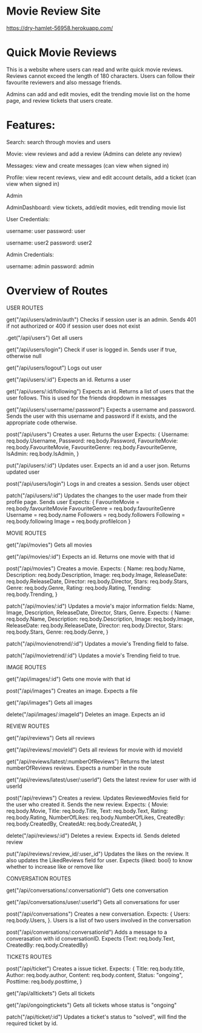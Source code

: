 # Movie Review Site

https://dry-hamlet-56958.herokuapp.com/

# Quick Movie Reviews

This is a website where users can read and write quick movie reviews. Reviews cannot exceed the length of 180 characters.
Users can follow their favourite reviewers and also message friends.

Admins can add and edit movies, edit the trending movie list on the home page, and review tickets that users create.

# Features:

Search: search through movies and users

Movie: view reviews and add a review (Admins can delete any review)

Messages: view and create messages (can view when signed in)

Profile: view recent reviews, view and edit account details, add a ticket (can view when signed in)

Admin

AdminDashboard: view tickets, add/edit movies, edit trending movie list

User Credentials:

username: user
password: user

username: user2
password: user2


Admin Credentials:

username: admin
password: admin


# Overview of Routes
USER ROUTES

get("/api/users/admin/auth")
Checks if session user is an admin. Sends 401 if not authorized or 400 if session user does not exist

.get("/api/users")
Get all users

get("/api/users/login")
Check if user is logged in. Sends user if true, otherwise null

get("/api/users/logout")
Logs out user

get("/api/users/:id")
Expects an id. Returns a user

get("/api/users/:id/following")
Expects an id. Returns a list of users that the user follows. This is used for the friends dropdown in messages

get("/api/users/:username/:password")
Expects a username and password. Sends the user with this username and password if it exists, and the appropriate code otherwise.

post("/api/users")
Creates a user. Returns the user
Expects:
{
    Username: req.body.Username,
    Password: req.body.Password,
    FavouriteMovie: req.body.FavouriteMovie,
    FavouriteGenre: req.body.FavouriteGenre,
    IsAdmin: req.body.IsAdmin,
}

put("/api/users/:id")
Updates user. Expects an id and a user json. Returns updated user

post("/api/users/login")
Logs in and creates a session. Sends user object

patch("/api/users/:id")
Updates the changes to the user made from their profile page. Sends user
Expects:
{
    FavouriteMovie = req.body.favouriteMovie
    FavouriteGenre = req.body.favouriteGenre
    Username = req.body.name
    Followers = req.body.followers
    Following = req.body.following
    Image = req.body.profileIcon
}


MOVIE ROUTES

get("/api/movies")
Gets all movies

get("/api/movies/:id")
Expects an id. Returns one movie with that id

post("/api/movies")
Creates a movie. Expects:
{
    Name: req.body.Name,
    Description: req.body.Description,
    Image: req.body.Image,
    ReleaseDate: req.body.ReleaseDate,
    Director: req.body.Director,
    Stars: req.body.Stars,
    Genre: req.body.Genre,
    Rating: req.body.Rating,
    Trending: req.body.Trending,
}

patch("/api/movies/:id")
Updates a movie's major information fields: Name, Image, Description, ReleaseDate, Director, Stars, Genre. Expects:
{
    Name: req.body.Name,
    Description: req.body.Description,
    Image: req.body.Image,
    ReleaseDate: req.body.ReleaseDate,
    Director: req.body.Director,
    Stars: req.body.Stars,
    Genre: req.body.Genre,
}

patch("/api/movienotrend/:id")
Updates a movie's Trending field to false.

patch("/api/movietrend/:id")
Updates a movie's Trending field to true.


IMAGE ROUTES

get("/api/images/:id")
Gets one movie with that id

post("/api/images")
Creates an image. Expects a file

get("/api/images")
Gets all images

delete("/api/images/:imageId")
Deletes an image. Expects an id


REVIEW ROUTES

get("/api/reviews")
Gets all reviews

get("/api/reviews/:movieId")
Gets all reviews for movie with id movieId

get("/api/reviews/latest/:numberOfReviews")
Returns the latest numberOfReviews reviews. Expects a number in the route

get("/api/reviews/latest/user/:userId")
Gets the latest review for user with id userId

post("/api/reviews")
Creates a review. Updates ReviewedMovies field for the user who created it. Sends the new review. Expects:
{
    Movie: req.body.Movie,
    Title: req.body.Title,
    Text: req.body.Text,
    Rating: req.body.Rating,
    NumberOfLikes: req.body.NumberOfLikes,
    CreatedBy: req.body.CreatedBy,
    CreatedAt: req.body.CreatedAt,
}

delete("/api/reviews/:id")
Deletes a review. Expects id. Sends deleted review

put("/api/reviews/:review_id/:user_id")
Updates the likes on the review. It also updates the LikedReviews field for user. Expects {liked: bool} to know whether to increase like or remove like


CONVERSATION ROUTES

get("/api/conversations/:conversationId")
Gets one conversation

get("/api/conversations/user/:userId")
Gets all conversations for user

post("/api/conversations")
Creates a new conversation. Expects: { Users: req.body.Users, }. Users is a list of two users involved in the conversation

post("/api/conversations/:conversationId")
Adds a message to a converasation with id conversationID. Expects {Text: req.body.Text, CreatedBy: req.body.CreatedBy}


TICKETS ROUTES

post("/api/ticket")
Creates a issue ticket. Expects:
{
    Title: req.body.title,
    Author: req.body.author,
    Content: req.body.content,
    Status: "ongoing",
    Posttime: req.body.posttime,
}

get("/api/alltickets")
Gets all tickets

get("/api/ongoingtickets")
Gets all tickets whose status is "ongoing"

patch("/api/ticket/:id")
Updates a ticket's status to "solved", will find the required ticket by id.
